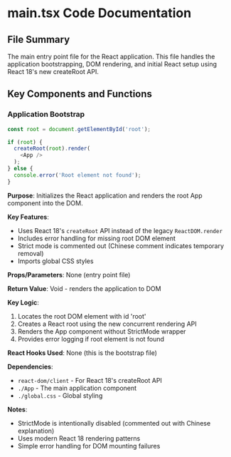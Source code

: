 # main.tsx Code Documentation

## File Summary
The main entry point file for the React application. This file handles the application bootstrapping, DOM rendering, and initial React setup using React 18's new createRoot API.

## Key Components and Functions

### Application Bootstrap
```typescript
const root = document.getElementById('root');

if (root) {
  createRoot(root).render(
    <App />
  );
} else {
  console.error('Root element not found');
}
```

**Purpose**: Initializes the React application and renders the root App component into the DOM.

**Key Features**:
- Uses React 18's `createRoot` API instead of the legacy `ReactDOM.render`
- Includes error handling for missing root DOM element
- Strict mode is commented out (Chinese comment indicates temporary removal)
- Imports global CSS styles

**Props/Parameters**: None (entry point file)

**Return Value**: Void - renders the application to DOM

**Key Logic**: 
1. Locates the root DOM element with id 'root'
2. Creates a React root using the new concurrent rendering API
3. Renders the App component without StrictMode wrapper
4. Provides error logging if root element is not found

**React Hooks Used**: None (this is the bootstrap file)

**Dependencies**:
- `react-dom/client` - For React 18's createRoot API
- `./App` - The main application component
- `./global.css` - Global styling

**Notes**:
- StrictMode is intentionally disabled (commented out with Chinese explanation)
- Uses modern React 18 rendering patterns
- Simple error handling for DOM mounting failures